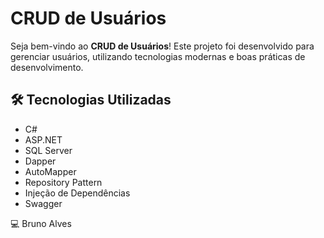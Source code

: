 # CRUD de Usuários 

Seja bem-vindo ao **CRUD de Usuários**! Este projeto foi desenvolvido para gerenciar usuários, utilizando tecnologias modernas e boas práticas de desenvolvimento.

## 🛠 Tecnologias Utilizadas
- C#
- ASP.NET
- SQL Server
- Dapper
- AutoMapper
- Repository Pattern
- Injeção de Dependências
- Swagger

💻 Bruno Alves
